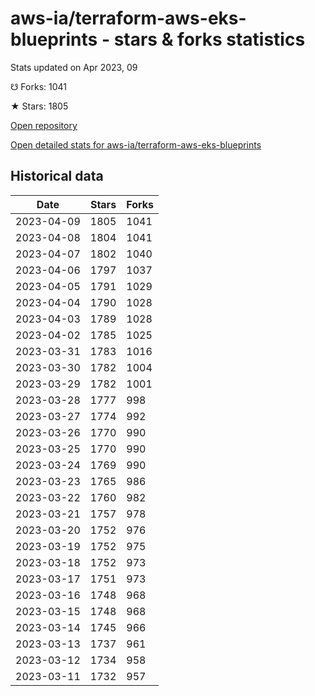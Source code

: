 # aws-ia/terraform-aws-eks-blueprints - stars & forks statistics

Stats updated on Apr 2023, 09

☋ Forks: 1041

★ Stars: 1805

[Open repository](https://github.com/aws-ia/terraform-aws-eks-blueprints)

[Open detailed stats for aws-ia/terraform-aws-eks-blueprints](https://reviewgithub.com/rep/aws-ia/terraform-aws-eks-blueprints)

## Historical data
| Date | Stars | Forks |
|------|-------|-------|
| 2023-04-09 | 1805 | 1041 | 
| 2023-04-08 | 1804 | 1041 | 
| 2023-04-07 | 1802 | 1040 | 
| 2023-04-06 | 1797 | 1037 | 
| 2023-04-05 | 1791 | 1029 | 
| 2023-04-04 | 1790 | 1028 | 
| 2023-04-03 | 1789 | 1028 | 
| 2023-04-02 | 1785 | 1025 | 
| 2023-03-31 | 1783 | 1016 | 
| 2023-03-30 | 1782 | 1004 | 
| 2023-03-29 | 1782 | 1001 | 
| 2023-03-28 | 1777 | 998 | 
| 2023-03-27 | 1774 | 992 | 
| 2023-03-26 | 1770 | 990 | 
| 2023-03-25 | 1770 | 990 | 
| 2023-03-24 | 1769 | 990 | 
| 2023-03-23 | 1765 | 986 | 
| 2023-03-22 | 1760 | 982 | 
| 2023-03-21 | 1757 | 978 | 
| 2023-03-20 | 1752 | 976 | 
| 2023-03-19 | 1752 | 975 | 
| 2023-03-18 | 1752 | 973 | 
| 2023-03-17 | 1751 | 973 | 
| 2023-03-16 | 1748 | 968 | 
| 2023-03-15 | 1748 | 968 | 
| 2023-03-14 | 1745 | 966 | 
| 2023-03-13 | 1737 | 961 | 
| 2023-03-12 | 1734 | 958 | 
| 2023-03-11 | 1732 | 957 | 

